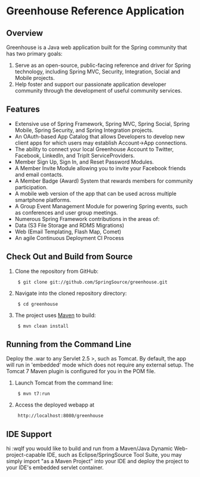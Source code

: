 # Greenhouse Reference Application

## Overview

Greenhouse is a Java web application built for the Spring community that has two primary goals:

1. Serve as an open-source, public-facing reference and driver for Spring technology,
   including Spring MVC, Security, Integration, Social and Mobile projects.      
2. Help foster and support our passionate application developer community through the development of useful community services.

## Features

* Extensive use of Spring Framework, Spring MVC, Spring Social, Spring Mobile, Spring Security, and Spring Integration projects.
* An OAuth-based App Catalog that allows Developers to develop new client apps for which users may establish Account->App connections.
* The ability to connect your local Greenhouse Account to Twitter, Facebook, LinkedIn, and TripIt ServiceProviders.
* Member Sign Up, Sign In, and Reset Password Modules.
* A Member Invite Module allowing you to invite your Facebook friends and email contacts.
* A Member Badge (Award) System that rewards members for community participation.
* A mobile web version of the app that can be used across multiple smartphone platforms.
* A Group Event Management Module for powering Spring events, such as conferences and user group meetings.
* Numerous Spring Framework contributions in the areas of:
 * Data (S3 File Storage and RDMS Migrations)
 * Web (Email Templating, Flash Map, Comet)
* An agile Continuous Deployment CI Process

## Check Out and Build from Source

1. Clone the repository from GitHub:

		$ git clone git://github.com/SpringSource/greenhouse.git

2. Navigate into the cloned repository directory:

		$ cd greenhouse

3. The project uses [Maven](http://maven.apache.org/) to build:

		$ mvn clean install

## Running from the Command Line

Deploy the .war to any Servlet 2.5 >, such as Tomcat. By default, the app will run in 'embedded' mode which does not require any external setup. The Tomcat 7 Maven plugin is configured for you in the POM file.

1. Launch Tomcat from the command line:

		$ mvn t7:run

2. Access the deployed webapp at 

		http://localhost:8080/greenhouse

## IDE Support

hi :wqIf you would like to build and run from a Maven/Java Dynamic Web-project-capable IDE, such as Eclipse/SpringSource Tool Suite, you may simply import "as a Maven Project" into your IDE and deploy the project to your IDE's embedded servlet container.
